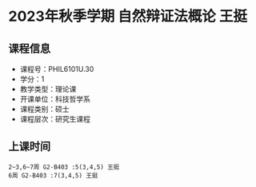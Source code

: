 # 2023年秋季学期 自然辩证法概论 王挺






## 课程信息

- 课程号：PHIL6101U.30
- 学分：1
- 教学类型：理论课
- 开课单位：科技哲学系
- 课程类别：硕士
- 课程层次：研究生课程

## 上课时间

```
2~3,6~7周 G2-B403 :5(3,4,5) 王挺
6周 G2-B403 :7(3,4,5) 王挺
```

